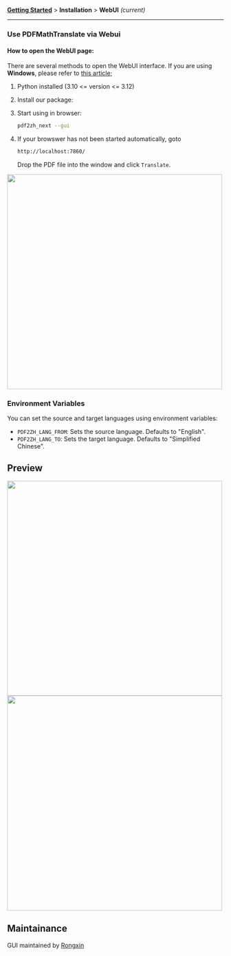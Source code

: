 [**Getting Started**](./getting-started.md) > **Installation** > **WebUI** _(current)_

---

### Use PDFMathTranslate via Webui

#### How to open the WebUI page:

There are several methods to open the WebUI interface. If you are using **Windows**, please refer to [this article](./INSTALLATION_winexe.md);

1. Python installed (3.10 <= version <= 3.12)

2. Install our package:

3. Start using in browser:

    ```bash
    pdf2zh_next --gui
    ```

4. If your browswer has not been started automatically, goto

    ```bash
    http://localhost:7860/
    ```

    Drop the PDF file into the window and click `Translate`.

<!-- <img src="./images/gui.gif" width="500"/> -->
<img src='./../images/gui.gif' width="500"/>

### Environment Variables

You can set the source and target languages using environment variables:

- `PDF2ZH_LANG_FROM`: Sets the source language. Defaults to "English".
- `PDF2ZH_LANG_TO`: Sets the target language. Defaults to "Simplified Chinese".

## Preview

<img src="./../images/before.png" width="500"/>
<img src="./../images/after.png" width="500"/>

## Maintainance

GUI maintained by [Rongxin](https://github.com/reycn)